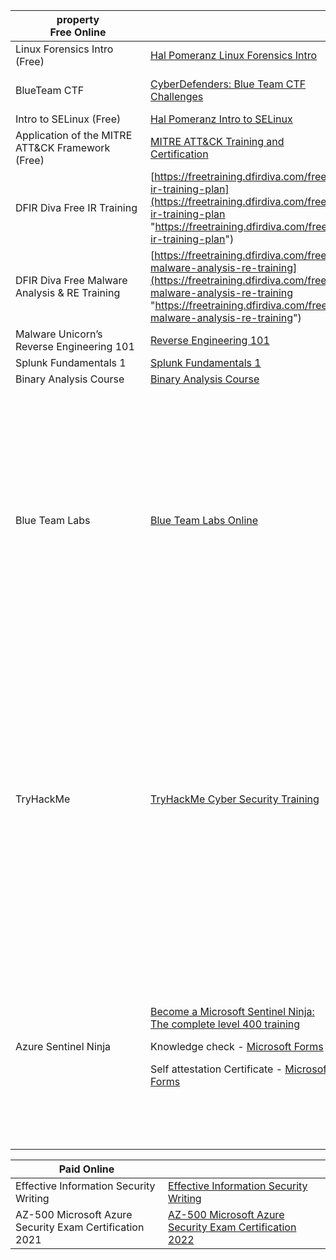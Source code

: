 | <div style="width:200px">property</div>Free Online |                                                                                                                                                                                                                                                                                                                                                                                                                                                                                                                                                                                 |                                                                                                                                                                                                                                                                     |
| -------------------------------------------------- | ------------------------------------------------------------------------------------------------------------------------------------------------------------------------------------------------------------------------------------------------------------------------------------------------------------------------------------------------------------------------------------------------------------------------------------------------------------------------------------------------------------------------------------------------------------------------------- | ------------------------------------------------------------------------------------------------------------------------------------------------------------------------------------------------------------------------------------------------------------------- |
| Linux Forensics Intro (Free)                       | [Hal Pomeranz Linux Forensics Intro](https://archive.org/details/HalLinuxForensics)                                                                                                                                                                                                                                                                                                                                                                                                                                                                                             |                                                                                                                                                                                                                                                                     |
| BlueTeam CTF                                       | [CyberDefenders: Blue Team CTF Challenges](https://cyberdefenders.org/)                                                                                                                                                                                                                                                                                                                                                                                                                                                                                                         | Free signup and access to the challenges                                                                                                                                                                                                                            |
| Intro to SELinux (Free)                            | [Hal Pomeranz Intro to SELinux](https://archive.org/details/HalSELinux)                                                                                                                                                                                                                                                                                                                                                                                                                                                                                                         |                                                                                                                                                                                                                                                                     |
| Application of the MITRE ATT&CK Framework (Free)   | [MITRE ATT&CK Training and Certification](https://www.cybrary.it/course/application-of-the-mitre-attack-framework/)                                                                                                                                                                                                                                                                                                                                                                                                                                                             |                                                                                                                                                                                                                                                                     |
| DFIR Diva Free IR Training                         | [https://freetraining.dfirdiva.com/free-ir-training-plan](https://freetraining.dfirdiva.com/free-ir-training-plan "https://freetraining.dfirdiva.com/free-ir-training-plan")                                                                                                                                                                                                                                                                                                                                                                                                    |                                                                                                                                                                                                                                                                     |
| DFIR Diva Free Malware Analysis & RE Training      | [https://freetraining.dfirdiva.com/free-malware-analysis-re-training](https://freetraining.dfirdiva.com/free-malware-analysis-re-training "https://freetraining.dfirdiva.com/free-malware-analysis-re-training")                                                                                                                                                                                                                                                                                                                                                                |                                                                                                                                                                                                                                                                     |
| Malware Unicorn’s Reverse Engineering 101          | [Reverse Engineering 101](https://malwareunicorn.org/workshops/re101.html#0)                                                                                                                                                                                                                                                                                                                                                                                                                                                                                                    |                                                                                                                                                                                                                                                                     |
| Splunk Fundamentals 1                              | [Splunk Fundamentals 1](https://www.splunk.com/en_us/training/free-courses/splunk-fundamentals-1.html)                                                                                                                                                                                                                                                                                                                                                                                                                                                                          |                                                                                                                                                                                                                                                                     |
| Binary Analysis Course                             | [Binary Analysis Course](https://maxkersten.nl/binary-analysis-course/)                                                                                                                                                                                                                                                                                                                                                                                                                                                                                                         |                                                                                                                                                                                                                                                                     |
| Blue Team Labs                                     | [Blue Team Labs Online](https://blueteamlabs.online/)                                                                                                                                                                                                                                                                                                                                                                                                                                                                                                                           | A gamified platform for defenders to practice their skills in security investigations and challenges covering; Incident Response, Digital Forensics, Security Operations, Reverse Engineering, and Threat Hunting.<br>Free and paid tiers available.                |
| TryHackMe                                          | [TryHackMe Cyber Security Training](https://tryhackme.com/)                                                                                                                                                                                                                                                                                                                                                                                                                                                                                                                     | TryHackMe goes way beyond textbooks and focuses on fun interactive lessons that make you put theory into practice. You'll get an immersive learning experience with network simulations, intentionally vulnerable technology based on real world examples and more. |
| Azure Sentinel Ninja                               | <p>[Become a Microsoft Sentinel Ninja: The complete level 400 training](https://techcommunity.microsoft.com/t5/azure-sentinel/become-an-azure-sentinel-ninja-the-complete-level-400-training/ba-p/1246310)<p>Knowledge check - [Microsoft Forms](https://forms.office.com/pages/responsepage.aspx?id=v4j5cvGGr0GRqy180BHbR1irKnVJZ_RBhccteqa39A9UN0g0SU01NU0zR1c4NFFWUURHQklaSVpQSi4u)<p>Self attestation Certificate - [Microsoft Forms](https://forms.office.com/pages/responsepage.aspx?id=v4j5cvGGr0GRqy180BHbR1irKnVJZ_RBhccteqa39A9UN05HQlRFMlhRU1pPOFYwTVcwT1JQVUhRTS4u) | This training program includes 16 modules. The post includes a presentation for each module, and supporting information: relevant product documentation, blog posts, and other resources.                                                                           |

| Paid Online                                             |                                                                                                       |     |
| ------------------------------------------------------- | ----------------------------------------------------------------------------------------------------- | --- |
| Effective Information Security Writing                  | [Effective Information Security Writing](https://www.networkdefense.co/courses/writing/)              |     |
| AZ-500 Microsoft Azure Security Exam Certification 2021 | [AZ-500 Microsoft Azure Security Exam Certification 2022](https://www.udemy.com/course/exam-azure-2/) |     |